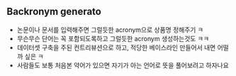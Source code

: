 ## Backronym generato
- 논문이나 문서를 입력해주면 그럴듯한 acronym으로 상품명 정해주기 ㅋ
- 무슨무슨 단어는 꼭 포함되도록하고 그럴듯한 acronym 생성하는것도 ㅋㅋ
- 데이터셋 구축을 주된 컨트리뷰션으로 하고, 적당한 베이스라인 만들어서 내면 어떨까 싶은 ㅋ
- 사람들도 보통 처음본 약어가 있으면 자기가 아는 언어로 뜻을 풀어보려고 하자나요
